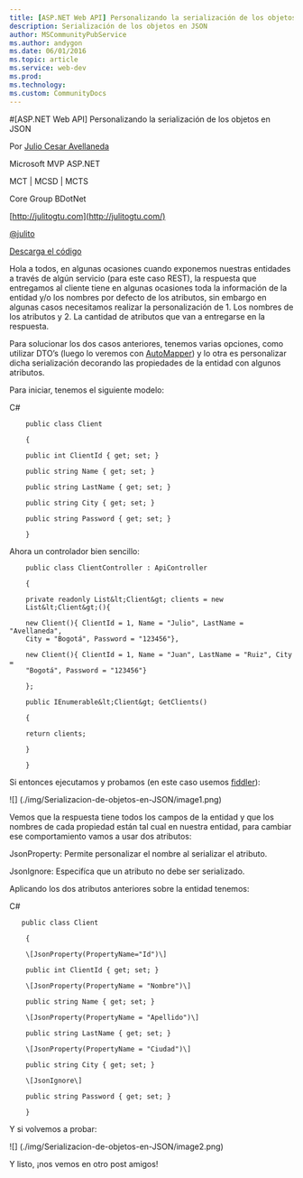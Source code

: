 ```yaml
---
title: [ASP.NET Web API] Personalizando la serialización de los objetos en JSON
description: Serialización de los objetos en JSON
author: MSCommunityPubService
ms.author: andygon
ms.date: 06/01/2016
ms.topic: article
ms.service: web-dev
ms.prod: 
ms.technology:
ms.custom: CommunityDocs
---
```


#[ASP.NET Web API] Personalizando la serialización de los objetos en JSON


Por [Julio Cesar
Avellaneda](http://mvp.microsoft.com/en-us/MVP/Julio%20Cesar%20Avellaneda-4038198)

Microsoft MVP ASP.NET

MCT | MCSD | MCTS

Core Group BDotNet

[http://julitogtu.com](http://julitogtu.com/)

[@julito](https://twitter.com/julitogtu)

[Descarga el código](https://github.com/julitogtu/WebApi/tree/examples)

Hola a todos, en algunas ocasiones cuando exponemos nuestras entidades a
través de algún servicio (para este caso REST), la respuesta que
entregamos al cliente tiene en algunas ocasiones toda la información de
la entidad y/o los nombres por defecto de los atributos, sin embargo en
algunas casos necesitamos realizar la personalización de 1. Los nombres
de los atributos y 2. La cantidad de atributos que van a entregarse en
la respuesta.

Para solucionar los dos casos anteriores, tenemos varias opciones, como
utilizar DTO’s (luego lo veremos con
[AutoMapper](http://automapper.org/)) y lo otra es personalizar dicha
serialización decorando las propiedades de la entidad con algunos
atributos.

Para iniciar, tenemos el siguiente modelo:

C\#


```
    public class Client

    {

    public int ClientId { get; set; }

    public string Name { get; set; }

    public string LastName { get; set; }

    public string City { get; set; }

    public string Password { get; set; }

    }
```

Ahora un controlador bien sencillo:


```
    public class ClientController : ApiController

    {

    private readonly List&lt;Client&gt; clients = new
    List&lt;Client&gt;(){

    new Client(){ ClientId = 1, Name = "Julio", LastName = "Avellaneda",
    City = "Bogotá", Password = "123456"},

    new Client(){ ClientId = 1, Name = "Juan", LastName = "Ruiz", City =
    "Bogotá", Password = "123456"}

    };

    public IEnumerable&lt;Client&gt; GetClients()

    {

    return clients;

    }

    }
```

Si entonces ejecutamos y probamos (en este caso usemos
[fiddler](http://fiddler2.com/)):

![] (./img/Serializacion-de-objetos-en-JSON/image1.png)


Vemos que la respuesta tiene todos los campos de la entidad y que los
nombres de cada propiedad están tal cual en nuestra entidad, para
cambiar ese comportamiento vamos a usar dos atributos:

JsonProperty: Permite personalizar el nombre al serializar el atributo.

JsonIgnore: Especifíca que un atributo no debe ser serializado.

Aplicando los dos atributos anteriores sobre la entidad tenemos:

C\#


```
   public class Client

    {

    \[JsonProperty(PropertyName="Id")\]

    public int ClientId { get; set; }

    \[JsonProperty(PropertyName = "Nombre")\]

    public string Name { get; set; }

    \[JsonProperty(PropertyName = "Apellido")\]

    public string LastName { get; set; }

    \[JsonProperty(PropertyName = "Ciudad")\]

    public string City { get; set; }

    \[JsonIgnore\]

    public string Password { get; set; }

    }
```

Y si volvemos a probar:

![] (./img/Serializacion-de-objetos-en-JSON/image2.png)


Y listo, ¡nos vemos en otro post amigos!




